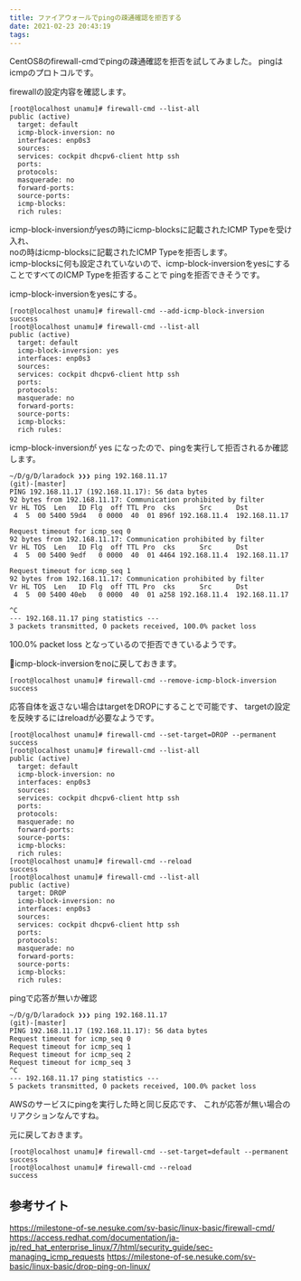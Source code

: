 ```yaml
---
title: ファイアウォールでpingの疎通確認を拒否する
date: 2021-02-23 20:43:19
tags:
---
```


CentOS8のfirewall-cmdでpingの疎通確認を拒否を試してみました。
pingはicmpのプロトコルです。

firewallの設定内容を確認します。
```
[root@localhost unamu]# firewall-cmd --list-all
public (active)
  target: default
  icmp-block-inversion: no
  interfaces: enp0s3
  sources:
  services: cockpit dhcpv6-client http ssh
  ports:
  protocols:
  masquerade: no
  forward-ports:
  source-ports:
  icmp-blocks:
  rich rules:
```

icmp-block-inversionがyesの時にicmp-blocksに記載されたICMP Typeを受け入れ、  
noの時はicmp-blocksに記載されたICMP Typeを拒否します。  
icmp-blocksに何も設定されていないので、icmp-block-inversionをyesにすることですべてのICMP Typeを拒否することで
pingを拒否できそうです。  

icmp-block-inversionをyesにする。
```
[root@localhost unamu]# firewall-cmd --add-icmp-block-inversion
success
[root@localhost unamu]# firewall-cmd --list-all
public (active)
  target: default
  icmp-block-inversion: yes
  interfaces: enp0s3
  sources:
  services: cockpit dhcpv6-client http ssh
  ports:
  protocols:
  masquerade: no
  forward-ports:
  source-ports:
  icmp-blocks:
  rich rules:
```
icmp-block-inversionが yes になったので、pingを実行して拒否されるか確認します。
```
~/D/g/D/laradock ❯❯❯ ping 192.168.11.17                                            (git)-[master]
PING 192.168.11.17 (192.168.11.17): 56 data bytes
92 bytes from 192.168.11.17: Communication prohibited by filter
Vr HL TOS  Len   ID Flg  off TTL Pro  cks      Src      Dst
 4  5  00 5400 59d4   0 0000  40  01 896f 192.168.11.4  192.168.11.17

Request timeout for icmp_seq 0
92 bytes from 192.168.11.17: Communication prohibited by filter
Vr HL TOS  Len   ID Flg  off TTL Pro  cks      Src      Dst
 4  5  00 5400 9edf   0 0000  40  01 4464 192.168.11.4  192.168.11.17

Request timeout for icmp_seq 1
92 bytes from 192.168.11.17: Communication prohibited by filter
Vr HL TOS  Len   ID Flg  off TTL Pro  cks      Src      Dst
 4  5  00 5400 40eb   0 0000  40  01 a258 192.168.11.4  192.168.11.17

^C
--- 192.168.11.17 ping statistics ---
3 packets transmitted, 0 packets received, 100.0% packet loss
```
100.0% packet loss となっているので拒否できているようです。

icmp-block-inversionをnoに戻しておきます。
```
[root@localhost unamu]# firewall-cmd --remove-icmp-block-inversion
success
```

応答自体を返さない場合はtargetをDROPにすることで可能です、
targetの設定を反映するにはreloadが必要なようです。
```
[root@localhost unamu]# firewall-cmd --set-target=DROP --permanent
success
[root@localhost unamu]# firewall-cmd --list-all
public (active)
  target: default
  icmp-block-inversion: no
  interfaces: enp0s3
  sources:
  services: cockpit dhcpv6-client http ssh
  ports:
  protocols:
  masquerade: no
  forward-ports:
  source-ports:
  icmp-blocks:
  rich rules:
[root@localhost unamu]# firewall-cmd --reload
success
[root@localhost unamu]# firewall-cmd --list-all
public (active)
  target: DROP
  icmp-block-inversion: no
  interfaces: enp0s3
  sources:
  services: cockpit dhcpv6-client http ssh
  ports:
  protocols:
  masquerade: no
  forward-ports:
  source-ports:
  icmp-blocks:
  rich rules:
```

pingで応答が無いか確認
```
~/D/g/D/laradock ❯❯❯ ping 192.168.11.17                                            (git)-[master]
PING 192.168.11.17 (192.168.11.17): 56 data bytes
Request timeout for icmp_seq 0
Request timeout for icmp_seq 1
Request timeout for icmp_seq 2
Request timeout for icmp_seq 3
^C
--- 192.168.11.17 ping statistics ---
5 packets transmitted, 0 packets received, 100.0% packet loss
```
AWSのサービスにpingを実行した時と同じ反応です、
これが応答が無い場合のリアクションなんですね。

元に戻しておきます。
```
[root@localhost unamu]# firewall-cmd --set-target=default --permanent
success
[root@localhost unamu]# firewall-cmd --reload
success
```

## 参考サイト
https://milestone-of-se.nesuke.com/sv-basic/linux-basic/firewall-cmd/
https://access.redhat.com/documentation/ja-jp/red_hat_enterprise_linux/7/html/security_guide/sec-managing_icmp_requests
https://milestone-of-se.nesuke.com/sv-basic/linux-basic/drop-ping-on-linux/




